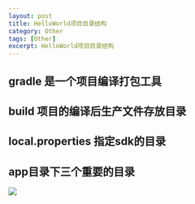 ```yaml
---
layout: post
title: HelloWorld项目目录结构
category: Other
tags: [Other]
excerpt: HelloWorld项目目录结构
---
```



## gradle 是一个项目编译打包工具 ##

## build 项目的编译后生产文件存放目录 ##

## local.properties 指定sdk的目录  ##

## app目录下三个重要的目录 ##

![](http://www.nangongyibin.com/assets/images/Android/25.png)
